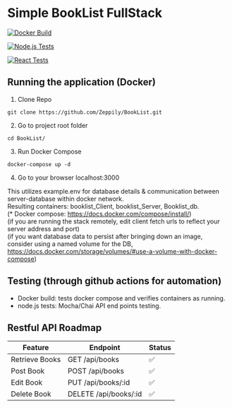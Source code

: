 # Simple BookList FullStack
[![Docker Build](https://github.com/Zeppily/BookList/actions/workflows/docker_build.yml/badge.svg?branch=master)](https://github.com/Zeppily/BookList/actions/workflows/docker_build.yml)  
  
 [![Node.js Tests](https://github.com/Zeppily/BookList/actions/workflows/node-tests.yml/badge.svg)](https://github.com/Zeppily/BookList/actions/workflows/node-tests.yml)  

  
[![React Tests](https://github.com/Zeppily/BookList/actions/workflows/reactapp.yml/badge.svg)](https://github.com/Zeppily/BookList/actions/workflows/reactapp.yml)  
## Running the application (Docker)  
1. Clone Repo  
```
git clone https://github.com/Zeppily/BookList.git
```
2. Go to project root folder
```
cd BookList/
```
3. Run Docker Compose
```
docker-compose up -d
```  
4. Go to your browser localhost:3000  
  
This utilizes example.env for database details & communication between server-database within docker network.  
Resulting containers: booklist_Client, booklist_Server, Booklist_db.  
(* Docker compose: https://docs.docker.com/compose/install/)  
(if you are running the stack remotely, edit client fetch urls to reflect your server address and port)  
(if you want database data to persist after bringing down an image, consider using a named volume for the DB,  
https://docs.docker.com/storage/volumes/#use-a-volume-with-docker-compose)  
## Testing (through github actions for automation)

- Docker build: tests docker compose and verifies containers as running.
- node.js tests: Mocha/Chai API end points testing.

## Restful API Roadmap

| Feature              | Endpoint                   | Status          |
|----------------------|----------------------------|-----------------|
| Retrieve Books       | GET /api/books             | :white_check_mark: |
| Post Book            | POST /api/books            | :white_check_mark: |
| Edit Book            | PUT /api/books/:id         | :white_check_mark: |
| Delete Book          | DELETE /api/books/:id      | :white_check_mark: |
